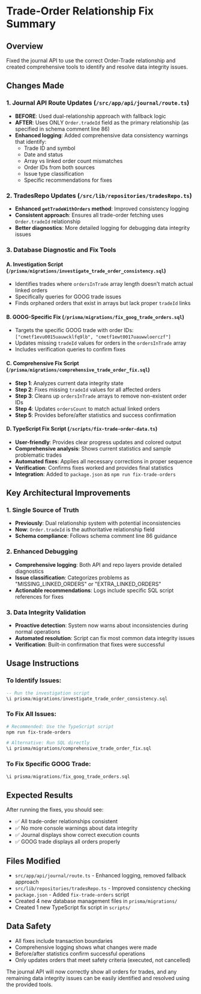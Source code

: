 # Trade-Order Relationship Fix Summary

## Overview
Fixed the journal API to use the correct Order-Trade relationship and created comprehensive tools to identify and resolve data integrity issues.

## Changes Made

### 1. Journal API Route Updates (`/src/app/api/journal/route.ts`)
- **BEFORE**: Used dual-relationship approach with fallback logic
- **AFTER**: Uses ONLY `Order.tradeId` field as the primary relationship (as specified in schema comment line 86)
- **Enhanced logging**: Added comprehensive data consistency warnings that identify:
  - Trade ID and symbol
  - Date and status
  - Array vs linked order count mismatches
  - Order IDs from both sources
  - Issue type classification
  - Specific recommendations for fixes

### 2. TradesRepo Updates (`/src/lib/repositories/tradesRepo.ts`)
- **Enhanced `getTradeWithOrders` method**: Improved consistency logging
- **Consistent approach**: Ensures all trade-order fetching uses `Order.tradeId` relationship
- **Better diagnostics**: More detailed logging for debugging data integrity issues

### 3. Database Diagnostic and Fix Tools

#### A. Investigation Script (`/prisma/migrations/investigate_trade_order_consistency.sql`)
- Identifies trades where `ordersInTrade` array length doesn't match actual linked orders
- Specifically queries for GOOG trade issues
- Finds orphaned orders that exist in arrays but lack proper `tradeId` links

#### B. GOOG-Specific Fix (`/prisma/migrations/fix_goog_trade_orders.sql`)
- Targets the specific GOOG trade with order IDs: `["cmetf1evu0015uauwcklfq9lb", "cmetf1ewt0017uauwwloerczf"]`
- Updates missing `tradeId` values for orders in the `ordersInTrade` array
- Includes verification queries to confirm fixes

#### C. Comprehensive Fix Script (`/prisma/migrations/comprehensive_trade_order_fix.sql`)
- **Step 1**: Analyzes current data integrity state
- **Step 2**: Fixes missing `tradeId` values for all affected orders
- **Step 3**: Cleans up `ordersInTrade` arrays to remove non-existent order IDs
- **Step 4**: Updates `ordersCount` to match actual linked orders
- **Step 5**: Provides before/after statistics and success confirmation

#### D. TypeScript Fix Script (`/scripts/fix-trade-order-data.ts`)
- **User-friendly**: Provides clear progress updates and colored output
- **Comprehensive analysis**: Shows current statistics and sample problematic trades
- **Automated fixes**: Applies all necessary corrections in proper sequence
- **Verification**: Confirms fixes worked and provides final statistics
- **Integration**: Added to `package.json` as `npm run fix-trade-orders`

## Key Architectural Improvements

### 1. Single Source of Truth
- **Previously**: Dual relationship system with potential inconsistencies
- **Now**: `Order.tradeId` is the authoritative relationship field
- **Schema compliance**: Follows schema comment line 86 guidance

### 2. Enhanced Debugging
- **Comprehensive logging**: Both API and repo layers provide detailed diagnostics
- **Issue classification**: Categorizes problems as "MISSING_LINKED_ORDERS" or "EXTRA_LINKED_ORDERS"
- **Actionable recommendations**: Logs include specific SQL script references for fixes

### 3. Data Integrity Validation
- **Proactive detection**: System now warns about inconsistencies during normal operations
- **Automated resolution**: Script can fix most common data integrity issues
- **Verification**: Built-in confirmation that fixes were successful

## Usage Instructions

### To Identify Issues:
```sql
-- Run the investigation script
\i prisma/migrations/investigate_trade_order_consistency.sql
```

### To Fix All Issues:
```bash
# Recommended: Use the TypeScript script
npm run fix-trade-orders

# Alternative: Run SQL directly
\i prisma/migrations/comprehensive_trade_order_fix.sql
```

### To Fix Specific GOOG Trade:
```sql
\i prisma/migrations/fix_goog_trade_orders.sql
```

## Expected Results

After running the fixes, you should see:
- ✅ All trade-order relationships consistent
- ✅ No more console warnings about data integrity
- ✅ Journal displays show correct execution counts
- ✅ GOOG trade displays all orders properly

## Files Modified
- `src/app/api/journal/route.ts` - Enhanced logging, removed fallback approach
- `src/lib/repositories/tradesRepo.ts` - Improved consistency checking
- `package.json` - Added `fix-trade-orders` script
- Created 4 new database management files in `prisma/migrations/`
- Created 1 new TypeScript fix script in `scripts/`

## Data Safety
- All fixes include transaction boundaries
- Comprehensive logging shows what changes were made
- Before/after statistics confirm successful operations
- Only updates orders that meet safety criteria (executed, not cancelled)

The journal API will now correctly show all orders for trades, and any remaining data integrity issues can be easily identified and resolved using the provided tools.